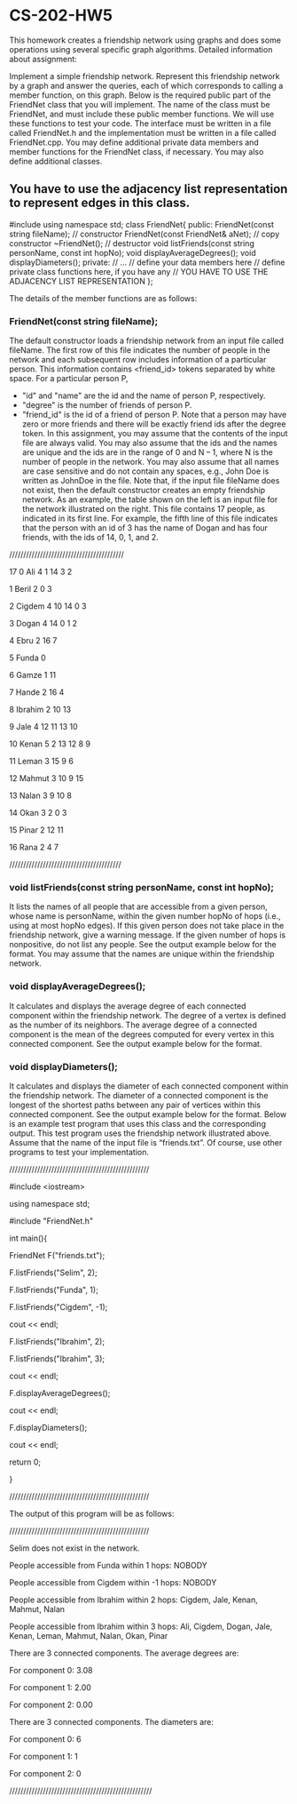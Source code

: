 # CS-202-HW5
This homework creates a friendship network using graphs and does some operations using several specific graph algorithms.
Detailed information about assignment:

Implement a simple friendship network. Represent this friendship network by a graph and answer the
queries, each of which corresponds to calling a member function, on this graph.
Below is the required public part of the FriendNet class that you will implement. The name of the class
must be FriendNet, and must include these public member functions. We will use these functions to test
your code. The interface must be written in a file called FriendNet.h and the implementation must be
written in a file called FriendNet.cpp. You may define additional private data members and member
functions for the FriendNet class, if necessary. You may also define additional classes.

## You have to use the adjacency list representation to represent edges in this class. 

#include <string>
using namespace std;
class FriendNet{
public:
FriendNet(const string fileName); // constructor
FriendNet(const FriendNet& aNet); // copy constructor
~FriendNet(); // destructor
void listFriends(const string personName, const int hopNo);
void displayAverageDegrees();
void displayDiameters();
private:
// ...
// define your data members here
// define private class functions here, if you have any
// YOU HAVE TO USE THE ADJACENCY LIST REPRESENTATION
};
  
  
The details of the member functions are as follows:
### FriendNet(const string fileName);
The default constructor loads a friendship network from an input file called fileName. The first row
of this file indicates the number of people in the network and each subsequent row includes information
of a particular person. This information contains <id> <name> <degree> <friend_id> tokens separated
by white space. For a particular person P,
- "id" and "name" are the id and the name of person P, respectively.
- "degree" is the number of friends of person P.
- "friend_id" is the id of a friend of person P. Note that a person may have zero or more friends
and there will be exactly <degree> friend ids after the degree token.
In this assignment, you may assume that the contents of the input file are always valid. You may also
assume that the ids and the names are unique and the ids are in the range of 0 and N – 1, where N is
the number of people in the network. You may also assume that all names are case sensitive and do not
contain any spaces, e.g., John Doe is written as JohnDoe in the file.
Note that, if the input file fileName does not exist, then the default constructor creates an empty
friendship network.
As an example, the table shown on the left is an input file for the network illustrated on the right. This
file contains 17 people, as indicated in its first line. For example, the fifth line of this file indicates that
the person with an id of 3 has the name of Dogan and has four friends, with the ids of 14, 0, 1, and 2.
 
/////////////////////////////////////////

17
0 Ali 4 1 14 3 2

1 Beril 2 0 3

2 Cigdem 4 10 14 0 3

3 Dogan 4 14 0 1 2

4 Ebru 2 16 7

5 Funda 0

6 Gamze 1 11

7 Hande 2 16 4

8 Ibrahim 2 10 13

9 Jale 4 12 11 13 10

10 Kenan 5 2 13 12 8 9

11 Leman 3 15 9 6

12 Mahmut 3 10 9 15

13 Nalan 3 9 10 8

14 Okan 3 2 0 3

15 Pinar 2 12 11

16 Rana 2 4 7

////////////////////////////////////////

### void listFriends(const string personName, const int hopNo);
It lists the names of all people that are accessible from a given person, whose name is personName,
within the given number hopNo of hops (i.e., using at most hopNo edges). If this given person does not
take place in the friendship network, give a warning message. If the given number of hops is nonpositive,
do not list any people. See the output example below for the format. You may assume that the
names are unique within the friendship network.
### void displayAverageDegrees();
It calculates and displays the average degree of each connected component within the friendship
network. The degree of a vertex is defined as the number of its neighbors. The average degree of a
connected component is the mean of the degrees computed for every vertex in this connected
component. See the output example below for the format.
### void displayDiameters();
It calculates and displays the diameter of each connected component within the friendship network.
The diameter of a connected component is the longest of the shortest paths between any pair of
vertices within this connected component. See the output example below for the format.
Below is an example test program that uses this class and the corresponding output. This test program uses
the friendship network illustrated above. Assume that the name of the input file is “friends.txt”. Of course,
use other programs to test your implementation.

//////////////////////////////////////////////////

#include <<iostream>iostream>
  
using namespace std;

#include "FriendNet.h"

int main(){

FriendNet F("friends.txt");

F.listFriends("Selim", 2);

F.listFriends("Funda", 1);

F.listFriends("Cigdem", -1);

cout << endl;

F.listFriends("Ibrahim", 2);

F.listFriends("Ibrahim", 3);

cout << endl;

F.displayAverageDegrees();

cout << endl;

F.displayDiameters();

cout << endl;

return 0;

}

//////////////////////////////////////////////////
  
The output of this program will be as follows:

//////////////////////////////////////////////////

Selim does not exist in the network.

People accessible from Funda within 1 hops: NOBODY

People accessible from Cigdem within -1 hops: NOBODY

People accessible from Ibrahim within 2 hops: Cigdem, Jale, Kenan, Mahmut, Nalan

People accessible from Ibrahim within 3 hops: Ali, Cigdem, Dogan, Jale, Kenan,
Leman, Mahmut, Nalan, Okan, Pinar

There are 3 connected components. The average degrees are:

For component 0: 3.08

For component 1: 2.00

For component 2: 0.00

There are 3 connected components. The diameters are:

For component 0: 6

For component 1: 1

For component 2: 0

///////////////////////////////////////////////////
